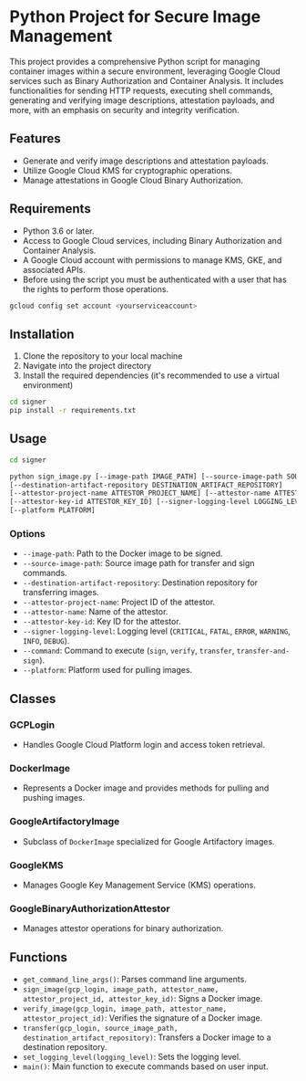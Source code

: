 # Python Project for Secure Image Management

This project provides a comprehensive Python script for managing container images within a secure environment, leveraging Google Cloud services such as Binary Authorization and Container Analysis. It includes functionalities for sending HTTP requests, executing shell commands, generating and verifying image descriptions, attestation payloads, and more, with an emphasis on security and integrity verification.

## Features

- Generate and verify image descriptions and attestation payloads.
- Utilize Google Cloud KMS for cryptographic operations.
- Manage attestations in Google Cloud Binary Authorization.

## Requirements

- Python 3.6 or later.
- Access to Google Cloud services, including Binary Authorization and Container Analysis.
- A Google Cloud account with permissions to manage KMS, GKE, and associated APIs.
- Before using the script you must be authenticated with a user that has the rights to perform those operations.
```bash
gcloud config set account <yourserviceaccount>
```

## Installation

1. Clone the repository to your local machine
2. Navigate into the project directory
3. Install the required dependencies (it's recommended to use a virtual environment)

```bash
cd signer
pip install -r requirements.txt
```

## Usage

```bash
cd signer

python sign_image.py [--image-path IMAGE_PATH] [--source-image-path SOURCE_IMAGE_PATH]
[--destination-artifact-repository DESTINATION_ARTIFACT_REPOSITORY]
[--attestor-project-name ATTESTOR_PROJECT_NAME] [--attestor-name ATTESTOR_NAME]
[--attestor-key-id ATTESTOR_KEY_ID] [--signer-logging-level LOGGING_LEVEL] [--command COMMAND]
[--platform PLATFORM]

```

### Options

- `--image-path`: Path to the Docker image to be signed.
- `--source-image-path`: Source image path for transfer and sign commands.
- `--destination-artifact-repository`: Destination repository for transferring images.
- `--attestor-project-name`: Project ID of the attestor.
- `--attestor-name`: Name of the attestor.
- `--attestor-key-id`: Key ID for the attestor.
- `--signer-logging-level`: Logging level (`CRITICAL`, `FATAL`, `ERROR`, `WARNING`, `INFO`, `DEBUG`).
- `--command`: Command to execute (`sign`, `verify`, `transfer`, `transfer-and-sign`).
- `--platform`: Platform used for pulling images.

## Classes

### GCPLogin

- Handles Google Cloud Platform login and access token retrieval.

### DockerImage

- Represents a Docker image and provides methods for pulling and pushing images.

### GoogleArtifactoryImage

- Subclass of `DockerImage` specialized for Google Artifactory images.

### GoogleKMS

- Manages Google Key Management Service (KMS) operations.

### GoogleBinaryAuthorizationAttestor

- Manages attestor operations for binary authorization.

## Functions

- `get_command_line_args()`: Parses command line arguments.
- `sign_image(gcp_login, image_path, attestor_name, attestor_project_id, attestor_key_id)`: Signs a Docker image.
- `verify_image(gcp_login, image_path, attestor_name, attestor_project_id)`: Verifies the signature of a Docker image.
- `transfer(gcp_login, source_image_path, destination_artifact_repository)`: Transfers a Docker image to a destination repository.
- `set_logging_level(logging_level)`: Sets the logging level.
- `main()`: Main function to execute commands based on user input.



